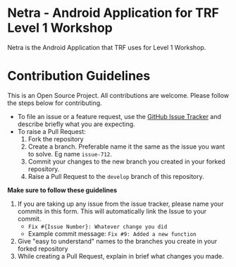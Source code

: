 # Netra - Android Application for TRF Level 1 Workshop

Netra is the Android Application that TRF uses for Level 1 Workshop.

# Contribution Guidelines

This is an Open Source Project. All contributions are welcome. Please follow the steps below for contributing.

- To file an issue or a feature request, use the [GitHub Issue Tracker](https://github.com/The-Robotics-Forum/workshop-android/issues) and describe briefly what you are expecting.
- To raise a Pull Request:
    1. Fork the repository
    2. Create a branch. Preferable name it the same as the issue you want to solve. Eg name `issue-712`.
    3. Commit your changes to the new branch you created in your forked repository.
    4. Raise a Pull Request to the `develop` branch of this repository.

**Make sure to follow these guidelines**
1. If you are taking up any issue from the issue tracker, please name your commits in this form. This will automatically link the Issue to your commit.
    - `Fix #{Issue Number}: Whatever change you did`
    - Example commit message: `Fix #9: Added a new function`
2. Give "easy to understand" names to the branches you create in your forked repository
3. While creating a Pull Request, explain in brief what changes you made.
